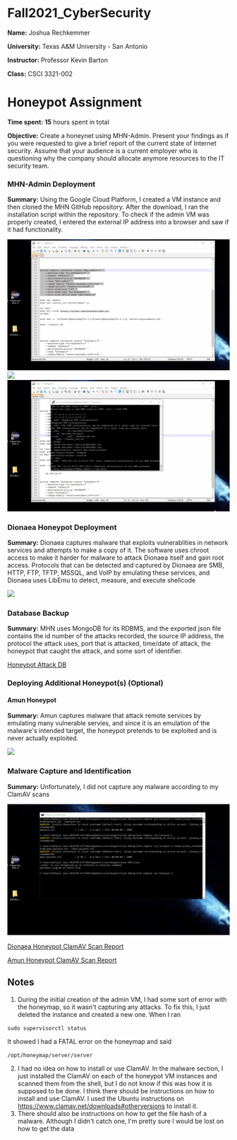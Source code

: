 # Fall2021_CyberSecurity

**Name:** Joshua Rechkemmer

**University:** Texas A&M University - San Antonio

**Instructor:** Professor Kevin Barton

**Class:** CSCI 3321-002

# Honeypot Assignment

**Time spent:** **15** hours spent in total

**Objective:** Create a honeynet using MHN-Admin. Present your findings as if you were requested to give a brief report of the current state of Internet security. Assume that your audience is a current employer who is questioning why the company should allocate anymore resources to the IT security team.

### MHN-Admin Deployment

**Summary:** Using the Google Cloud Platform, I created a VM instance and then cloned the MHN GitHub repository. After the download, I ran the installation script within the repository. To check if the admin VM was properly created, I entered the external IP address into a browser and saw if it had functionality.

<img src="/gif/mhn-admin_Setup1.gif">
<img src="/gif/mhn-admin_Setup2.gif">
<img src="/gif/mhn-admin_Setup3.gif">

### Dionaea Honeypot Deployment

**Summary:** Dionaea captures malware that exploits vulnerablities in network services and attempts to make a copy of it. The software uses chroot access to make it harder for malware to attack Dionaea itself and gain root access. Protocols that can be detected and captured by Dionaea are SMB, HTTP, FTP, TFTP, MSSQL, and VoIP by emulating these services, and Dionaea uses LibEmu to detect, measure, and execute shellcode

<img src="/gif/dionaea_honeypot.gif">

### Database Backup 

**Summary:** MHN uses MongoDB for its RDBMS, and the exported json file contains the id number of the attacks recorded, the source IP address, the protocol the attack uses, port that is attacked, time/date of attack, the honeypot that caught the attack, and some sort of identifier.

[Honeypot Attack DB](session.json)

### Deploying Additional Honeypot(s) (Optional)

#### Amun Honeypot

**Summary:** Amun captures malware that attack remote services by emulating many vulnerable servies, and since it is an emulation of the malware's intended target, the honeypot pretends to be exploited and is never actually exploited.

<img src="/gif/amun_honeypot.gif">

### Malware Capture and Identification

**Summary:** Unfortunately, I did not capture any malware according to my ClamAV scans

<img src="/gif/malware_Scan.gif">

[Dionaea Honeypot ClamAV Scan Report](/clamAVscanReports/dionaea_clamAVscanReport.txt)

[Amun Honeypot ClamAV Scan Report](/clamAVscanReports/amun_clamAVscanReport.txt)

## Notes

1. During the initial creation of the admin VM, I had some sort of error with the honeymap, so it wasn't capturing any attacks. To fix this, I just deleted the instance and created a new one. When I ran 

```
sudo supervisorctl status
```
It showed I had a FATAL error on the honeymap and said

```
/opt/honeymap/server/server
```

2. I had no idea on how to install or use ClamAV. In the malware section, I just installed the ClamAV on each of the honeypot VM instances and scanned them from the shell, but I do not know if this was how it is supposed to be done. I think there should be instructions on how to install and use ClamAV. I used the Ubuntu instructions on https://www.clamav.net/downloads#otherversions to install it.
3. There should also be instructions on how to get the file hash of a malware. Although I didn't catch one, I'm pretty sure I would be lost on how to get the data
